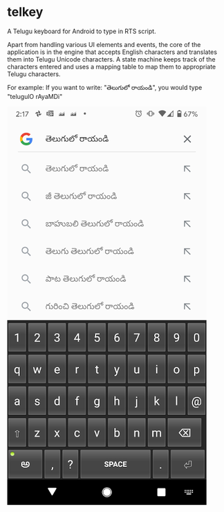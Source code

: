 # telkey
A Telugu keyboard for Android to type in RTS script.

Apart from handling various UI elements and events, the core of the application is in the engine that accepts English characters and translates them into Telugu Unicode characters. A state machine keeps track of the characters entered and uses a mapping table to map them to appropriate Telugu characters. 

For example:
If you want to write: "తెలుగులో రాయండి", you would type "telugulO rAyaMDi"

![Telkey Screenshot](https://raw.githubusercontent.com/rachabathuni/telkey/master/images/telkey.png)

